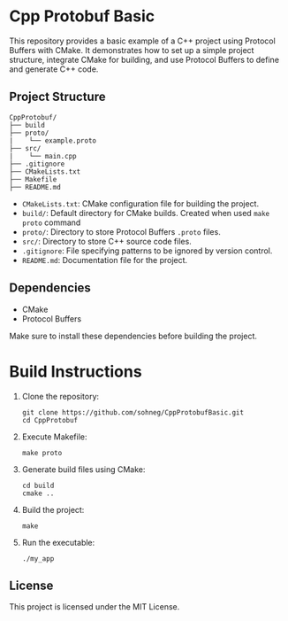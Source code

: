 # Cpp Protobuf Basic

This repository provides a basic example of a C++ project using Protocol Buffers with CMake. It demonstrates how to set up a simple project structure, integrate CMake for building, and use Protocol Buffers to define and generate C++ code.

## Project Structure

```
CppProtobuf/
├── build
├── proto/
|    └── example.proto
├── src/
|    └── main.cpp
├── .gitignore
├── CMakeLists.txt
├── Makefile
├── README.md
```



- `CMakeLists.txt`: CMake configuration file for building the project.
- `build/`: Default directory for CMake builds. Created when used `make proto` command
- `proto/`: Directory to store Protocol Buffers `.proto` files.
- `src/`: Directory to store C++ source code files.
- `.gitignore`: File specifying patterns to be ignored by version control.
- `README.md`: Documentation file for the project.

## Dependencies

- CMake
- Protocol Buffers

Make sure to install these dependencies before building the project.

# Build Instructions

1. Clone the repository:

   ```
   git clone https://github.com/sohneg/CppProtobufBasic.git
   cd CppProtobuf
   ```

2. Execute Makefile:

    ```
    make proto
    ```

3. Generate build files using CMake:

    ```
    cd build
    cmake ..
    ```

4. Build the project:

    ```
    make
    ```

5. Run the executable:

    ```
    ./my_app
    ```



## License
This project is licensed under the MIT License.